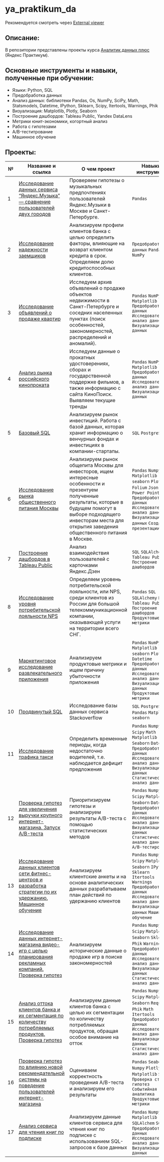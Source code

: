 # ya_praktikum_da

Рекомендуется смотреть через [External viewer](https://nbviewer.org/github/vvbrus/ya_praktikum_da) 

## Описание:
В репозитории представлены проекты курса [Аналитик данных плюс](https://practicum.yandex.ru/data-analyst-plus/) (Яндекс Практикум).

## Основные инструменты и навыки, полученные при обучении:
- Языки: Python, SQL
- Предобработка данных 
- Анализ данных: библиотеки Pandas, Os, NumPy, SciPy, Math, Statsmodels, Datetime, IPython, Sklearn, Scipy, Itertools, Warnings, Phik
- Визуализация: Matplotlib, Plotly, Seaborn
- Построение дашбордов: Tableau Public, Yandex DataLens
- Метрики юнит-экономики, когортный анализ
- Работа с гипотезами
- A/B-теститрование
- Машинное обучение

## Проекты:
| №| Название и ссылка | О чем проект                                                     | Навыки и инструменты           |  
|-----------|-------------------|------------------------------------------------------------------|-----------------------------------|
|1              |[Исследование данных сервиса “Яндекс.Музыка” — сравнение пользователей двух городов](01_music_big_cities/)|Проверяем гипотезы о музыкальных предпочтениях пользователей Яндекс.Музыки в Москве и Санкт-Петербурге.|`Pandas`|
|2              |[Исследование надежности заемщиков](02_borrowers_reliability)|Анализируем профили клиентов банка с целью определить факторы, влияющие на возврат клиентом кредита в срок. Определяем долю кредитоспособных клиентов.|`Предобработка данных` `Pandas` `NumPy`|
|3              |[Исследование объявлений о продаже квартир](03_real_estate_sales)|Исследуем архив объявлений о продаже объектов недвижимости в Санкт-Петербурге и соседних населенных пунктах (поиск особенностей, закономерностей, распределений и аномалий).|`Pandas` `NumPy` `Matplotlib` `Предобработка данных` `Исследовательский анализ данных` `Визуализация данных`|
|4              |[Анализ рынка российского кинопроката](04_film_distribution_market)|Исследуем данные  о прокатных удостоверениях, сборах и государственной поддержке фильмов, а также информацию с сайта КиноПоиск. Выявляем текущие тренды|`Pandas` `NumPy` `Matplotlib` `Предобработка данных` `Исследовательский анализ данных` `Визуализация данных`|
|5              |[Базовый SQL](05_basic_SQL)|Анализируем рынок инвестиций. Работа с базой данных, которая хранит информацию о венчурных фондах и инвестициях в компании-стартапы.|`SQL` `PostgreSQL`|
|6              |[Исследование рынка общественного питания Москвы](06_catering_market)|Анализируем рынок общепита Москвы для инвесторов, ищем интересные особенности и презентуем полученные результаты, которые в будущем помогут в выборе подходящего инвесторам места для открытия заведения общественного питания в Москве.|`Pandas` `Numpy` `Matplotlib` `seaborn` `Plotly` `Folium` `Json` `MS Power Point` `Предобработка данных` `Исследовательский анализ данных` `Визуализация данных` `Создание презентации`| 
|7              |[Построение дашбордов в Tableau Public](07_ya_zen_cards)|Анализ взаимодействия пользователей с карточками Яндекс.Дзен|`SQL` `SQLAlchemy` `Tableau Public` `Построение дашбордов`|
|8              |[Исследование уровня потребительской лояльности NPS](08_NPS_telecom)|Определяем уровень потребительской лояльности, или NPS, среди клиентов из России для большой телекоммуникационной компании, оказывающей услуги на территории всего СНГ.|`Pandas` `SQL` `SQLAlchemy` `NumPy` `Tableau Public` `Построение дашбордов` `Продуктовые метрики`|
|9              |[Маркетинговое исследование развлекательного приложения](09_loss_analysis)|Анализируем продуктовые метрики и ищем причину убыточности приложения|`Pandas` `NumPy` `Matplotlib` `seaborn` `Plotly` `Datetime` `Предобработка данных` `Исследовательский анализ данных` `Визуализация данных` `Продуктовые метрики`|
|10             |[Продвинутый SQL](10_advanced_SQL)|Исследование базы данных сервиса Stackoverflow|`SQL` `PostgreSQL` `Pandas` `Matplotlib` `seaborn`|
|11             |[Исследование трафика такси](11_taxi_traffic)|Определить временные периоды, когда недостаточно водителей, т.е. наблюдается дефицит предложения|`Pandas` `Numpy` `Os` `Scipy` `Math` `Matplotlib` `Seaborn` `Datetime` `Предобработка данных` `Исследовательский анализ данных` `Визуализация данных` `Статистический анализ данных`|
|12             |[Проверка гипотез для увеличения выручки крупного интернет-магазина. Запуск A/B-теста](13_hypothesis_ab_test)|Приоритизируем гипотезы и анализируем результаты A/B-теста с помощью статистических методов|`Pandas` `Numpy` `Os` `Scipy` `Matplotlib` `Seaborn` `Datetime` `Предобработка данных` `Исследовательский анализ данных` `Визуализация данных` `Статистический анализ данных` `A/B-тестирование`|
|13             |[Исследование данных клиентов сети фитнес-центров и разработка стратегии по их удержанию. Машинное обучение](14_machine_learning)|Анализируем клиентские анкеты и на основе аналитических данных разрабатываем план действий по удержанию клиентов|`Pandas` `Numpy` `Os` `Scipy` `Matplotlib` `Seaborn` `IPython` `Sklearn ` `Itertools` `Warnings` `Предобработка данных` `Исследовательский анализ данных` `Визуализация данных` `Машинное обучение`|
|14             |[Исследование данных интернет-магазина видео-игр с целью планирования рекламных компаний. Проверка гипотез](15_video_game_store_hypothesis)|Анализируем исторические данные о продаже игр в поиске закономерностей|`Pandas` `Numpy` `Os` `Scipy` `Matplotlib` `Seaborn` `Sklearn ` `Phik` `Warnings` `Предобработка данных` `Исследовательский анализ данных` `Визуализация данных` `Статистический анализ данных`|
|15             |[Анализ оттока клиентов банка и их сегментация по количеству потребляемых продуктов. Проверка гипотез](16_1_bank_churn_rate_analysis)|Анализируем данные клиентов банка с целью их сегментации по количеству потребляемых продуктов, обращая особое внимание на отток|`Pandas` `Numpy` `Os` `Scipy` `Matplotlib` `Seaborn` `Requests` `Phik` `Math` `Itertools` `Предобработка данных` `Исследовательский анализ данных` `Визуализация данных` `Статистический анализ данных`|
|16             |[Проверка гипотез по влиянию новой рекомендательной системы на поведение пользователей интернет-магазина](16_2_ab_project_marketing_events)| Оцениваем корректность проведения A/B-теста и анализируем его результаты|`Pandas` `Seaborn` `Numpy` `Plotly` `Matplotlib` `Stats` `Проверка стат. гипотез`  `Событийная аналитика` `Продуктовые метрики`|
|17             |[Анализ сервиса для чтения книг по подписке](16_3_SQL_books)|Анализируем данные клиентов сервиса для чтения книг по подписке с использованием SQL-запросов к базе данных|`Pandas` `Numpy` `Matplotlib` `SQLAlchem` `SQL` `Предобработка данных` `Исследовательский анализ данных` `Визуализация данных`|
